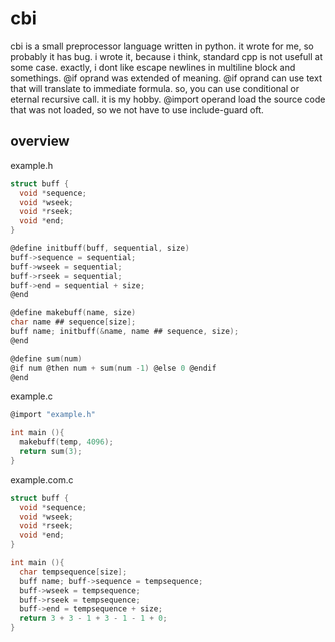 
# cbi

cbi is a small preprocessor language written in python.
it wrote for me, so probably it has bug.
i wrote it, because i think, standard cpp is not usefull at some case.
exactly, i dont like escape newlines in multiline block and somethings.
@if oprand was extended of meaning.
@if oprand can use text that will translate to immediate formula.
so, you can use conditional or eternal recursive call. it is my hobby.
@import operand load the source code that was not loaded, so we not have to use include-guard oft.

## overview

example.h
```c
struct buff {
  void *sequence;
  void *wseek;
  void *rseek;
  void *end;
}

@define initbuff(buff, sequential, size)
buff->sequence = sequential;
buff->wseek = sequential;
buff->rseek = sequential;
buff->end = sequential + size;
@end

@define makebuff(name, size)
char name ## sequence[size];
buff name; initbuff(&name, name ## sequence, size);
@end

@define sum(num)
@if num @then num + sum(num -1) @else 0 @endif
@end
```

example.c
```c	
@import "example.h"

int main (){
  makebuff(temp, 4096);
  return sum(3);
}
```
example.com.c
```c
struct buff {
  void *sequence;
  void *wseek;
  void *rseek;
  void *end;
}

int main (){
  char tempsequence[size];
  buff name; buff->sequence = tempsequence;
  buff->wseek = tempsequence;
  buff->rseek = tempsequence;
  buff->end = tempsequence + size;
  return 3 + 3 - 1 + 3 - 1 - 1 + 0;
}
```
